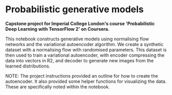 # Probabilistic generative models

**Capstone project for Imperial College London's course 'Probabilistic Deep Learning with TensorFlow 2' on Coursera.**

This notebook constructs generative models using normalising flow networks and the variational autoencoder algorithm. We create a synthetic dataset with a normalising flow with randomised parameters. This dataset is then used to train a variational autoencoder, with encoder compressing the data into vectors in R2, and decoder to generate new images from the learned distributions.

NOTE: The project instructions provided an outline for how to create the autoencoder. It also provided some helper functions for visualizing the data. These are specifically noted within the notebook.
